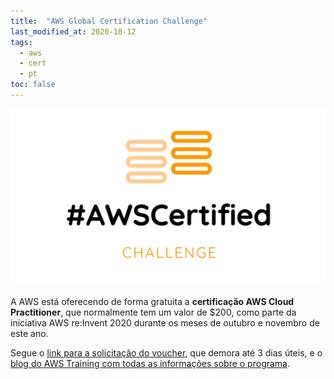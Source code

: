 ```yaml
---
title:  "AWS Global Certification Challenge"
last_modified_at: 2020-10-12
tags:
  - aws
  - cert
  - pt
toc: false
---
```


[![](/assets/images/posts/2020-10-12-aws-cert-challenge.jpg)](https://aws.amazon.com/blogs/training-and-certification/coming-to-twitch-aws-power-hour-cloud-practitioner/)

A AWS está oferecendo de forma gratuita a **certificação AWS Cloud Practitioner**, que normalmente tem um valor de $200, como parte da iniciativa AWS re:Invent 2020 durante os meses de outubro e novembro de este ano.

Segue o [link para a solicitação do voucher](https://pages.awscloud.com/AWS_Global_Certification_Challenge_Practice_Exam_Voucher.html), que demora até 3 dias úteis, e o [blog do AWS Training com todas as informações sobre o programa](https://aws.amazon.com/blogs/training-and-certification/coming-to-twitch-aws-power-hour-cloud-practitioner/).




